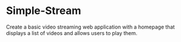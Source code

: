 # Simple-Stream
 Create a basic video streaming web application with a homepage that displays a list of videos and allows users to play them.
